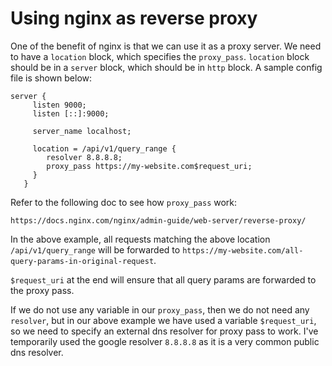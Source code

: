 # Using nginx as reverse proxy

One of the benefit of nginx is that we can use it as a proxy server. We need to have a `location` block,  which specifies the `proxy_pass`. `location` block should be in a `server` block, which should be in `http` block. A sample config file is shown below: 

```
server {
     listen 9000;
     listen [::]:9000;

     server_name localhost;

     location = /api/v1/query_range {
        resolver 8.8.8.8;
        proxy_pass https://my-website.com$request_uri;
     } 
   }
```
Refer to the following doc to see how `proxy_pass` work: 

```
https://docs.nginx.com/nginx/admin-guide/web-server/reverse-proxy/
```

In the above example, all requests matching the above location `/api/v1/query_range` will be forwarded to `https://my-website.com/all-query-params-in-original-request`. 

`$request_uri` at the end will ensure that all query params are forwarded to the proxy pass.

If we do not use any variable in our `proxy_pass`, then we do not need any `resolver`, but in our above example we have used a variable `$request_uri`, so we need to specify an external dns resolver for proxy pass to work. I've temporarily used the google resolver `8.8.8.8` as it is a very common public dns resolver.